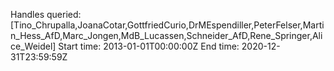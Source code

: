 Handles queried: [Tino_Chrupalla,JoanaCotar,GottfriedCurio,DrMEspendiller,PeterFelser,Martin_Hess_AfD,Marc_Jongen,MdB_Lucassen,Schneider_AfD,Rene_Springer,Alice_Weidel]
Start time: 2013-01-01T00:00:00Z
End time: 2020-12-31T23:59:59Z
